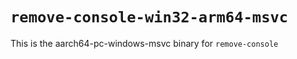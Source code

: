 # `remove-console-win32-arm64-msvc`

This is the aarch64-pc-windows-msvc binary for `remove-console`
